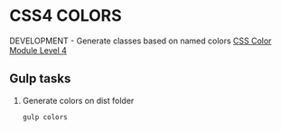 # CSS4 COLORS

DEVELOPMENT -  Generate classes based on named colors [CSS Color Module Level 4 ][1]


## Gulp tasks

1.  Generate colors on dist folder

    ```bash
    gulp colors
    ```

[1]:http://dev.w3.org/csswg/css-color/#named-colors
